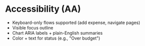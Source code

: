 # Accessibility (AA)

- Keyboard-only flows supported (add expense, navigate pages)
- Visible focus outline
- Chart ARIA labels + plain-English summaries
- Color + text for status (e.g., "Over budget")
